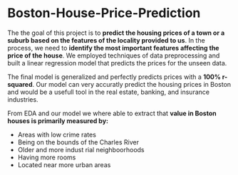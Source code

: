 
# Boston-House-Price-Prediction
The the goal of this project is to **predict the housing prices of a town or a suburb based on the features of the locality provided to us**. In the process, we need to **identify the most important features affecting the price of the house**. We employed techniques of data preprocessing and built a linear regression model that predicts the prices for the unseen data.

The final model is generalized and perfectly predicts prices with a **100% r-squared**. Our model can very accuratly predict the housing prices in Boston and would be a usefull tool in the real estate, banking, and insurance industries.

From EDA and our model we where able to extract that **value in Boston houses is primarily measured by:**
* Areas with low crime rates
* Being on the bounds of the Charles River
* Older and more indust
rial neighboorhoods 
* Having more rooms
* Located near more urban areas

